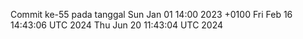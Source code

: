 Commit ke-55 pada tanggal Sun Jan 01 14:00 2023 +0100
Fri Feb 16 14:43:06 UTC 2024
Thu Jun 20 11:43:04 UTC 2024
